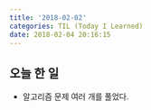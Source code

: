 ```yaml
---
title: '2018-02-02'
categories: TIL (Today I Learned)
date: 2018-02-04 20:16:15
---
```


## 오늘 한 일
* 알고리즘 문제 여러 개를 풀었다. 